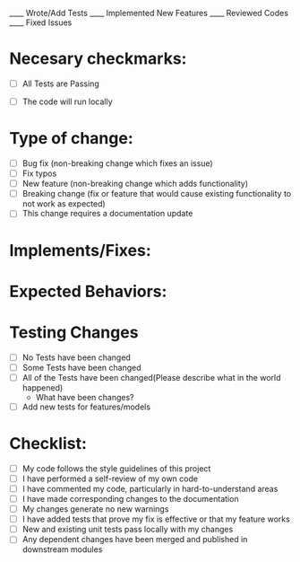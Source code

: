____ Wrote/Add Tests ____ Implemented New Features ____ Reviewed Codes ____ Fixed Issues

# Necesary checkmarks:

- [ ] All Tests are Passing

- [ ] The code will run locally

# Type of change:

- [ ] Bug fix (non-breaking change which fixes an issue)
- [ ] Fix typos
- [ ] New feature (non-breaking change which adds functionality)
- [ ] Breaking change (fix or feature that would cause existing functionality to not work as expected)
- [ ] This change requires a documentation update

# Implements/Fixes:

    
    
# Expected Behaviors:
    
    
# Testing Changes

- [ ] No Tests have been changed
- [ ] Some Tests have been changed
- [ ] All of the Tests have been changed(Please describe what in the world happened)
     - What have been changes?
- [ ] Add new tests for features/models
    
# Checklist:

- [ ] My code follows the style guidelines of this project
- [ ] I have performed a self-review of my own code
- [ ] I have commented my code, particularly in hard-to-understand areas
- [ ] I have made corresponding changes to the documentation
- [ ] My changes generate no new warnings
- [ ] I have added tests that prove my fix is effective or that my feature works
- [ ] New and existing unit tests pass locally with my changes
- [ ] Any dependent changes have been merged and published in downstream modules
